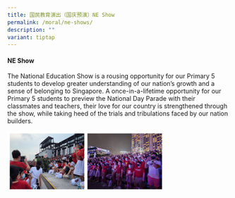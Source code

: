 ```yaml
---
title: 国民教育演出（国庆预演）NE Show
permalink: /moral/ne-shows/
description: ""
variant: tiptap
---
```

<h4>NE Show</h4>
<p>The National Education Show is a rousing opportunity for our Primary 5
students to develop greater understanding of our nation’s growth and a
sense of belonging to Singapore. A once-in-a-lifetime opportunity for our
Primary 5 students to preview the National Day Parade with their classmates
and teachers, their love for our country is strengthened through the show,
while taking heed of the trials and tribulations faced by our nation builders.</p>
<div class="isomer-image-wrapper">
<img style="width:70%" height="auto" width="100%" src="/images/via102.png">
</div>
<p></p>